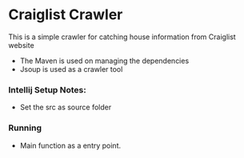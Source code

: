 # Craiglist Crawler

This is a simple crawler for catching house information from Craiglist website 
- The Maven is used on managing the dependencies
- Jsoup is used as a crawler tool

### Intellij Setup Notes:
    
- Set the src as source folder

### Running

- Main function as a entry point.
